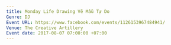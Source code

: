 ```yaml
---
title: Monday Life Drawing Vẽ Mẫu Tự Do
Genre: DJ
Event URL: https://www.facebook.com/events/1126153967484941/
Venue: The Creative Artillery
Event date: 2017-08-07 07:00:00 +07:00
---
```


